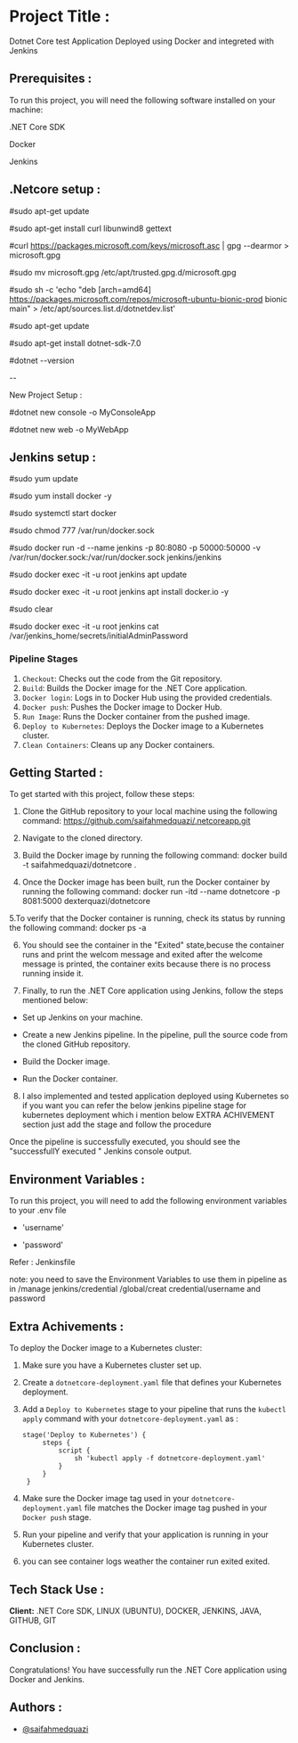 
# Project Title :

Dotnet Core test Application Deployed using Docker and integreted with Jenkins



## Prerequisites :

To run this project, you will need the following software installed on your machine:

.NET Core SDK

Docker

Jenkins
## .Netcore setup :

#sudo apt-get update

#sudo apt-get install curl libunwind8 gettext

#curl https://packages.microsoft.com/keys/microsoft.asc | gpg --dearmor > microsoft.gpg

#sudo mv microsoft.gpg /etc/apt/trusted.gpg.d/microsoft.gpg

#sudo sh -c 'echo "deb [arch=amd64] https://packages.microsoft.com/repos/microsoft-ubuntu-bionic-prod bionic main" > /etc/apt/sources.list.d/dotnetdev.list'

#sudo apt-get update

#sudo apt-get install dotnet-sdk-7.0

#dotnet --version

--

New Project Setup :

#dotnet new console -o MyConsoleApp

#dotnet new web -o MyWebApp


## Jenkins setup :

#sudo yum update

#sudo yum install docker -y

#sudo systemctl start docker

#sudo chmod 777 /var/run/docker.sock

#sudo docker run -d --name jenkins -p 80:8080 -p 50000:50000 -v /var/run/docker.sock:/var/run/docker.sock jenkins/jenkins

#sudo docker exec -it -u root jenkins  apt update

#sudo docker exec -it -u root jenkins  apt install docker.io -y

#sudo clear

#sudo docker exec -it -u root jenkins cat /var/jenkins_home/secrets/initialAdminPassword

### Pipeline Stages

1. `Checkout`: Checks out the code from the Git repository.
2. `Build`: Builds the Docker image for the .NET Core application.
3. `Docker login`: Logs in to Docker Hub using the provided credentials.
4. `Docker push`: Pushes the Docker image to Docker Hub.
5. `Run Image`: Runs the Docker container from the pushed image.
6. `Deploy to Kubernetes`: Deploys the Docker image to a Kubernetes cluster.
7. `Clean Containers`: Cleans up any Docker containers.

## Getting Started :

To get started with this project, follow these steps:

1. Clone the GitHub repository to your local machine using the following command:
https://github.com/saifahmedquazi/.netcoreapp.git

2. Navigate to the cloned directory.

3. Build the Docker image by running the following command:
docker build -t saifahmedquazi/dotnetcore .

4. Once the Docker image has been built, run the Docker container by running the following command:
docker run -itd --name dotnetcore -p 8081:5000 dexterquazi/dotnetcore

5.To verify that the Docker container is running, check its status by running the following command:  docker ps -a

6. You should see the container in the "Exited" state,becuse the container runs and print the welcom message and exited after the welcome message is printed, the container exits because there is no process running inside it.


7. Finally, to run the .NET Core application using Jenkins, follow the steps mentioned below:

* Set up Jenkins on your machine.

* Create a new Jenkins pipeline.
  In the pipeline, pull the source  code from the cloned GitHub  repository.

* Build the Docker image.
* Run the Docker container.

8. I also implemented and tested application deployed using Kubernetes so if you want you can refer the below jenkins pipeline stage for kubernetes deployment which i mention below EXTRA ACHIVEMENT section just add the stage and follow the procedure 

Once the pipeline is successfully executed, you should see the "successfullY executed " Jenkins console output.
## Environment Variables :

To run this project, you will need to add the following environment variables to your .env file




* 'username'

* 'password'

Refer : Jenkinsfile

note:
 you need to save the Environment Variables to use them in pipeline as in /manage jenkins/credential /global/creat credential/username and password
 
## Extra Achivements :
  
To deploy the Docker image to a Kubernetes cluster:

1. Make sure you have a Kubernetes cluster set up.

2. Create a `dotnetcore-deployment.yaml` file that defines your Kubernetes deployment.

3. Add a `Deploy to Kubernetes` stage to your pipeline that runs the `kubectl apply` command with your `dotnetcore-deployment.yaml` as :

       stage('Deploy to Kubernetes') {
            steps {
                script {
                    sh 'kubectl apply -f dotnetcore-deployment.yaml'
                }
            }
        }

4. Make sure the Docker image tag used in your `dotnetcore-deployment.yaml` file matches the Docker image tag pushed in your `Docker push` stage.

5. Run your pipeline and verify that your application is running in your Kubernetes cluster.  

6. you can see container logs weather the container run exited exited.

## Tech Stack Use :

**Client:** .NET Core SDK, LINUX (UBUNTU), DOCKER, JENKINS, JAVA, GITHUB, GIT 



## Conclusion :

Congratulations! You have successfully run the .NET Core application using Docker and Jenkins.
## Authors :

- [@saifahmedquazi](https://www.github.com/octokatherine)

